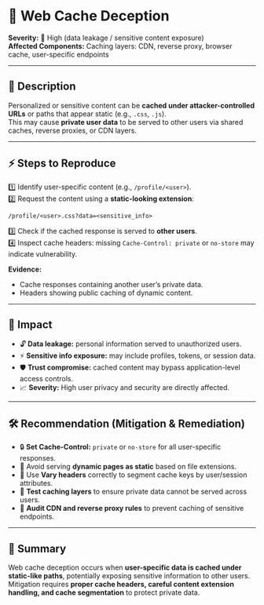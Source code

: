 # 🐞  Web Cache Deception

**Severity:** 🔴 High (data leakage / sensitive content exposure)  
**Affected Components:** Caching layers: CDN, reverse proxy, browser cache, user-specific endpoints

---

## 📖 Description  
Personalized or sensitive content can be **cached under attacker-controlled URLs** or paths that appear static (e.g., `.css`, `.js`).  
This may cause **private user data** to be served to other users via shared caches, reverse proxies, or CDN layers.

---

## ⚡ Steps to Reproduce  
1️⃣ Identify user-specific content (e.g., `/profile/<user>`).  
2️⃣ Request the content using a **static-looking extension**:  
```
/profile/<user>.css?data=<sensitive_info>
```
3️⃣ Check if the cached response is served to **other users**.  
4️⃣ Inspect cache headers: missing `Cache-Control: private` or `no-store` may indicate vulnerability.

**Evidence:**  
- Cache responses containing another user’s private data.  
- Headers showing public caching of dynamic content.

---

## 🎯 Impact  
- 🔓 **Data leakage:** personal information served to unauthorized users.  
- ⚡ **Sensitive info exposure:** may include profiles, tokens, or session data.  
- 🛡️ **Trust compromise:** cached content may bypass application-level access controls.  
- 📈 **Severity:** High user privacy and security are directly affected.

---

## 🛠️ Recommendation (Mitigation & Remediation)  
- 🔒 **Set Cache-Control:** `private` or `no-store` for all user-specific responses.  
- 🚫 Avoid serving **dynamic pages as static** based on file extensions.  
- 🔄 Use **Vary headers** correctly to segment cache keys by user/session attributes.  
- 🧪 **Test caching layers** to ensure private data cannot be served across users.  
- 📝 **Audit CDN and reverse proxy rules** to prevent caching of sensitive endpoints.

---

## 📝 Summary  
Web cache deception occurs when **user-specific data is cached under static-like paths**, potentially exposing sensitive information to other users.  
Mitigation requires **proper cache headers, careful content extension handling, and cache segmentation** to protect private data.
